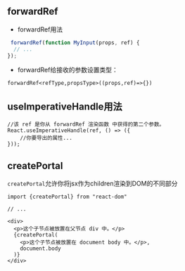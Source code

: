 ## forwardRef
- forwardRef用法
```jsx
 forwardRef(function MyInput(props, ref) {
  // ...
});
```
- forwardRef给接收的参数设置类型：
```tsx
forwardRef<refType,propsType>((props,ref)=>{})
```

## useImperativeHandle用法
```tsx
//该 ref 是你从 forwardRef 渲染函数 中获得的第二个参数。
React.useImperativeHandle(ref, () => ({
    //你要导出的属性...
}));
```
## createPortal
`createPortal`允许你将jsx作为children渲染到DOM的不同部分
```tsx
import {createPortal} from "react-dom"

// ...

<div>
  <p>这个子节点被放置在父节点 div 中。</p>
  {createPortal(
    <p>这个子节点被放置在 document body 中。</p>,
    document.body
  )}
</div>
```